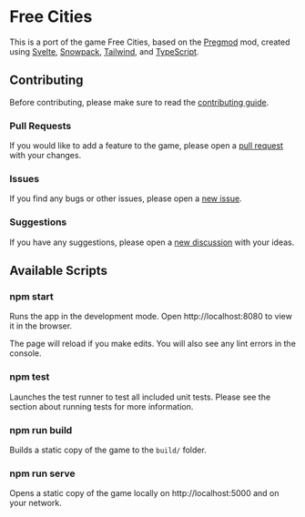 # Free Cities

This is a port of the game Free Cities, based on the [Pregmod](https://gitgud.io/pregmodfan/fc-pregmod) mod, created using
[Svelte](https://svelte.dev), [Snowpack](https://www.snowpack.dev), [Tailwind](https://tailwindcss.com), and
[TypeScript](https://www.typescriptlang.org).

## Contributing

Before contributing, please make sure to read the [contributing guide](https://github.com/dicoded/free-cities/blob/master/docs/CONTRIBUTING.md).

### Pull Requests

If you would like to add a feature to the game, please open a [pull request](https://github.com/dicoded/free-cities/pulls) with your changes.

### Issues

If you find any bugs or other issues, please open a [new issue](https://github.com/dicoded/free-cities/issues).

### Suggestions

If you have any suggestions, please open a [new discussion](https://github.com/dicoded/free-cities/discussions) with your ideas.

## Available Scripts

### npm start

Runs the app in the development mode.
Open http://localhost:8080 to view it in the browser.

The page will reload if you make edits.
You will also see any lint errors in the console.

### npm test

Launches the test runner to test all included unit tests.
Please see the section about running tests for more information.

### npm run build

Builds a static copy of the game to the `build/` folder.

### npm run serve

Opens a static copy of the game locally on http://localhost:5000 and on your network.
